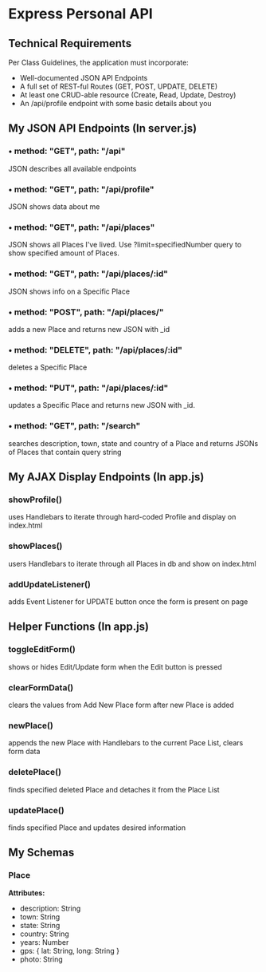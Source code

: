 <html>
<h1>Express Personal API</h1>

<h2>Technical Requirements</h2>

<p>Per Class Guidelines, the application must incorporate:
<ul>
<li>Well-documented JSON API Endpoints</li>
<li>A full set of REST-ful Routes (GET, POST, UPDATE, DELETE)</li>
<li>At least one CRUD-able resource (Create, Read, Update, Destroy)</li>
<li>An /api/profile endpoint with some basic details about you</li>
</ul>
</p>

<h2>My JSON API Endpoints (In server.js)</h2>

<h3>&#8226; method: "GET", path: "/api"</h3>
JSON describes all available endpoints
<h3>&#8226; method: "GET", path: "/api/profile"</h3>
JSON shows data about me 
<h3>&#8226; method: "GET", path: "/api/places"</h3>
JSON shows all Places I've lived. Use ?limit=specifiedNumber query to show specified amount of Places.
<h3>&#8226; method: "GET", path: "/api/places/:id"</h3>
JSON shows info on a Specific Place
<h3>&#8226; method: "POST", path: "/api/places/"</h3>
adds a new Place and returns new JSON with _id
<h3>&#8226; method: "DELETE", path: "/api/places/:id"</h3>
deletes a Specific Place
<h3>&#8226; method: "PUT", path: "/api/places/:id"</h3>
updates a Specific Place and returns new JSON with _id. 
<h3>&#8226; method: "GET", path: "/search"</h3>
searches description, town, state and country of a Place and returns JSONs of Places that contain query string


<h2>My AJAX Display Endpoints (In app.js)</h2>

<h3>showProfile()</h3>
uses Handlebars to iterate through hard-coded Profile and display on index.html
<h3>showPlaces()</h3>
users Handlebars to iterate through all Places in db and show on index.html
<h3>addUpdateListener()</h3>
adds Event Listener for UPDATE button once the form is present on page

<h2>Helper Functions (In app.js)</h2>

<h3>toggleEditForm()</h3>
shows or hides Edit/Update form when the Edit button is pressed
<h3>clearFormData()</h3>
clears the values from Add New Place form after new Place is added
<h3>newPlace()</h3>
appends the new Place with Handlebars to the current Pace List, clears form data
<h3>deletePlace()</h3>
finds specified deleted Place and detaches it from the Place List
<h3>updatePlace()</h3>
finds specified Place and updates desired information

<h2>My Schemas</h2>

<h3>Place</h3>
<p><strong>Attributes:</strong>
<ul>
<li>description: String</li>
<li>town: String</li>
<li>state: String</li>
<li>country: String</li>
<li>years: Number</li>
<li>gps: { lat: String, long: String }</li>
<li>photo: String</li>
</ul>
</p>